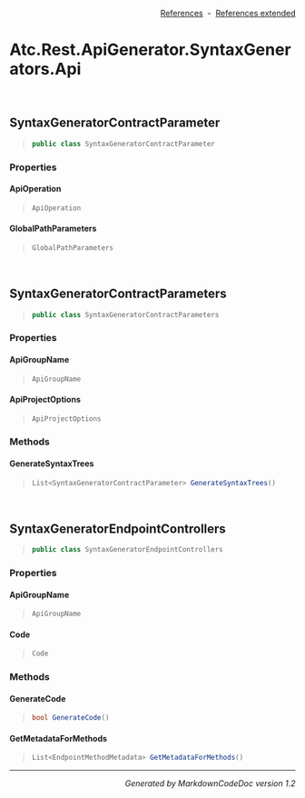 <div style='text-align: right'>

[References](Index.md)&nbsp;&nbsp;-&nbsp;&nbsp;[References extended](IndexExtended.md)
</div>

# Atc.Rest.ApiGenerator.SyntaxGenerators.Api

<br />

## SyntaxGeneratorContractParameter

>```csharp
>public class SyntaxGeneratorContractParameter
>```

### Properties

#### ApiOperation
>```csharp
>ApiOperation
>```
#### GlobalPathParameters
>```csharp
>GlobalPathParameters
>```

<br />

## SyntaxGeneratorContractParameters

>```csharp
>public class SyntaxGeneratorContractParameters
>```

### Properties

#### ApiGroupName
>```csharp
>ApiGroupName
>```
#### ApiProjectOptions
>```csharp
>ApiProjectOptions
>```
### Methods

#### GenerateSyntaxTrees
>```csharp
>List<SyntaxGeneratorContractParameter> GenerateSyntaxTrees()
>```

<br />

## SyntaxGeneratorEndpointControllers

>```csharp
>public class SyntaxGeneratorEndpointControllers
>```

### Properties

#### ApiGroupName
>```csharp
>ApiGroupName
>```
#### Code
>```csharp
>Code
>```
### Methods

#### GenerateCode
>```csharp
>bool GenerateCode()
>```
#### GetMetadataForMethods
>```csharp
>List<EndpointMethodMetadata> GetMetadataForMethods()
>```
<hr /><div style='text-align: right'><i>Generated by MarkdownCodeDoc version 1.2</i></div>
